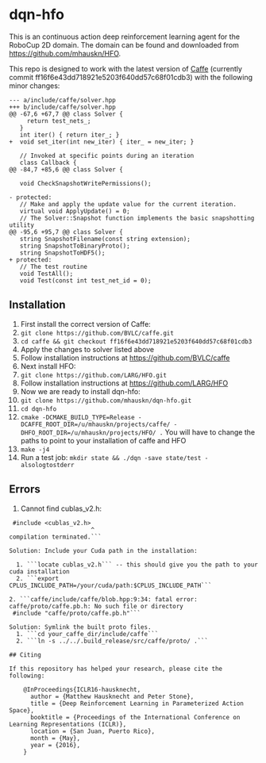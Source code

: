 # dqn-hfo

This is an continuous action deep reinforcement learning agent for the
RoboCup 2D domain. The domain can be found and downloaded from
https://github.com/mhauskn/HFO.

This repo is designed to work with the latest version of
[Caffe](https://github.com/BVLC/caffe) (currently commit
ff16f6e43dd718921e5203f640dd57c68f01cdb3) with the following minor
changes:

```
--- a/include/caffe/solver.hpp
+++ b/include/caffe/solver.hpp
@@ -67,6 +67,7 @@ class Solver {
     return test_nets_;
   }
   int iter() { return iter_; }
+  void set_iter(int new_iter) { iter_ = new_iter; }
 
   // Invoked at specific points during an iteration
   class Callback {
@@ -84,7 +85,6 @@ class Solver {
 
   void CheckSnapshotWritePermissions();
 
- protected:
   // Make and apply the update value for the current iteration.
   virtual void ApplyUpdate() = 0;
   // The Solver::Snapshot function implements the basic snapshotting utility
@@ -95,6 +95,7 @@ class Solver {
   string SnapshotFilename(const string extension);
   string SnapshotToBinaryProto();
   string SnapshotToHDF5();
+ protected:
   // The test routine
   void TestAll();
   void Test(const int test_net_id = 0);
```

## Installation

1. First install the correct version of Caffe:
  1. ```git clone https://github.com/BVLC/caffe.git```
  2. ```cd caffe && git checkout ff16f6e43dd718921e5203f640dd57c68f01cdb3```
  3. Apply the changes to solver listed above
  4. Follow installation instructions at https://github.com/BVLC/caffe
2. Next install HFO:
  1. ```git clone https://github.com/LARG/HFO.git```
  2. Follow installation instructions at https://github.com/LARG/HFO
3. Now we are ready to install dqn-hfo:
  1. ```git clone https://github.com/mhauskn/dqn-hfo.git```
  2. ```cd dqn-hfo```
  3. ```cmake -DCMAKE_BUILD_TYPE=Release -DCAFFE_ROOT_DIR=/u/mhauskn/projects/caffe/ -DHFO_ROOT_DIR=/u/mhauskn/projects/HFO/ .``` You will have to change the paths to point to your installation of caffe and HFO
  4. ```make -j4```
4. Run a test job: ```mkdir state && ./dqn -save state/test -alsologtostderr```

## Errors

1. Cannot find cublas_v2.h:
```device_alternate.hpp:34:23: fatal error: cublas_v2.h: No such file or directory
 #include <cublas_v2.h>
                       ^
compilation terminated.```

Solution: Include your Cuda path in the installation:

  1. ```locate cublas_v2.h``` -- this should give you the path to your cuda installation
  2. ```export CPLUS_INCLUDE_PATH=/your/cuda/path:$CPLUS_INCLUDE_PATH```

2. ```caffe/include/caffe/blob.hpp:9:34: fatal error: caffe/proto/caffe.pb.h: No such file or directory
 #include "caffe/proto/caffe.pb.h"```

Solution: Symlink the built proto files.
  1. ```cd your_caffe_dir/include/caffe```
  2. ```ln -s ../../.build_release/src/caffe/proto/ .```

## Citing

If this repository has helped your research, please cite the following:

    @InProceedings{ICLR16-hausknecht,
      author = {Matthew Hausknecht and Peter Stone},
      title = {Deep Reinforcement Learning in Parameterized Action Space},
      booktitle = {Proceedings of the International Conference on Learning Representations (ICLR)},
      location = {San Juan, Puerto Rico},
      month = {May},
      year = {2016},
    }